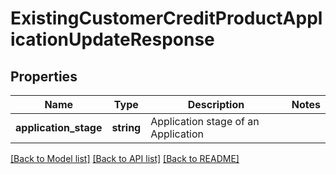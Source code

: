 # ExistingCustomerCreditProductApplicationUpdateResponse

## Properties
Name | Type | Description | Notes
------------ | ------------- | ------------- | -------------
**application_stage** | **string** | Application stage of an Application | 

[[Back to Model list]](../../README.md#documentation-for-models) [[Back to API list]](../../README.md#documentation-for-api-endpoints) [[Back to README]](../../README.md)

